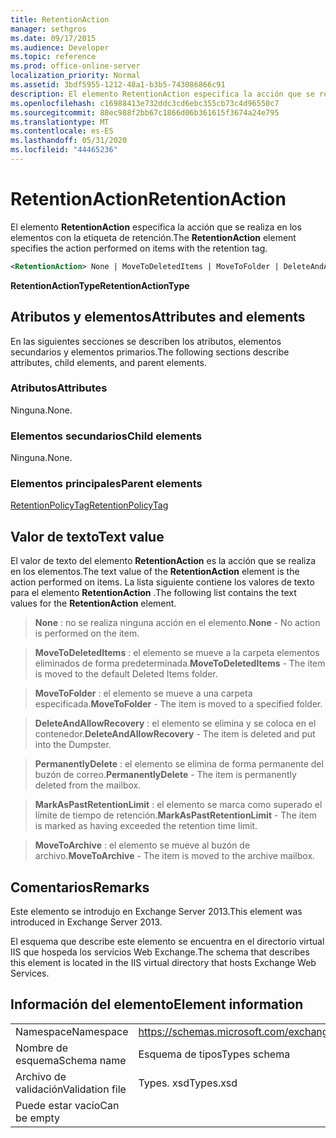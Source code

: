 ```yaml
---
title: RetentionAction
manager: sethgros
ms.date: 09/17/2015
ms.audience: Developer
ms.topic: reference
ms.prod: office-online-server
localization_priority: Normal
ms.assetid: 3bdf5955-1212-48a1-b3b5-743086866c91
description: El elemento RetentionAction especifica la acción que se realiza en los elementos con la etiqueta de retención.
ms.openlocfilehash: c16988413e732ddc3cd6ebc355cb73c4d96550c7
ms.sourcegitcommit: 88ec988f2bb67c1866d06b361615f3674a24e795
ms.translationtype: MT
ms.contentlocale: es-ES
ms.lasthandoff: 05/31/2020
ms.locfileid: "44465236"
---
```

# <a name="retentionaction"></a><span data-ttu-id="34eff-103">RetentionAction</span><span class="sxs-lookup"><span data-stu-id="34eff-103">RetentionAction</span></span>

<span data-ttu-id="34eff-104">El elemento **RetentionAction** especifica la acción que se realiza en los elementos con la etiqueta de retención.</span><span class="sxs-lookup"><span data-stu-id="34eff-104">The **RetentionAction** element specifies the action performed on items with the retention tag.</span></span> 
  
```XML
<RetentionAction> None | MoveToDeletedItems | MoveToFolder | DeleteAndAllowRecovery | PermanentlyDelete | MarkAsPastRetentionLimit | MoveToArchive <RetentionAction>
```

 <span data-ttu-id="34eff-105">**RetentionActionType**</span><span class="sxs-lookup"><span data-stu-id="34eff-105">**RetentionActionType**</span></span>
## <a name="attributes-and-elements"></a><span data-ttu-id="34eff-106">Atributos y elementos</span><span class="sxs-lookup"><span data-stu-id="34eff-106">Attributes and elements</span></span>

<span data-ttu-id="34eff-107">En las siguientes secciones se describen los atributos, elementos secundarios y elementos primarios.</span><span class="sxs-lookup"><span data-stu-id="34eff-107">The following sections describe attributes, child elements, and parent elements.</span></span>
  
### <a name="attributes"></a><span data-ttu-id="34eff-108">Atributos</span><span class="sxs-lookup"><span data-stu-id="34eff-108">Attributes</span></span>

<span data-ttu-id="34eff-109">Ninguna.</span><span class="sxs-lookup"><span data-stu-id="34eff-109">None.</span></span>
  
### <a name="child-elements"></a><span data-ttu-id="34eff-110">Elementos secundarios</span><span class="sxs-lookup"><span data-stu-id="34eff-110">Child elements</span></span>

<span data-ttu-id="34eff-111">Ninguna.</span><span class="sxs-lookup"><span data-stu-id="34eff-111">None.</span></span>
  
### <a name="parent-elements"></a><span data-ttu-id="34eff-112">Elementos principales</span><span class="sxs-lookup"><span data-stu-id="34eff-112">Parent elements</span></span>

[<span data-ttu-id="34eff-113">RetentionPolicyTag</span><span class="sxs-lookup"><span data-stu-id="34eff-113">RetentionPolicyTag</span></span>](retentionpolicytag.md)
  
## <a name="text-value"></a><span data-ttu-id="34eff-114">Valor de texto</span><span class="sxs-lookup"><span data-stu-id="34eff-114">Text value</span></span>

<span data-ttu-id="34eff-115">El valor de texto del elemento **RetentionAction** es la acción que se realiza en los elementos.</span><span class="sxs-lookup"><span data-stu-id="34eff-115">The text value of the **RetentionAction** element is the action performed on items.</span></span> <span data-ttu-id="34eff-116">La lista siguiente contiene los valores de texto para el elemento **RetentionAction** .</span><span class="sxs-lookup"><span data-stu-id="34eff-116">The following list contains the text values for the **RetentionAction** element.</span></span> 
  
> <span data-ttu-id="34eff-117">**None** : no se realiza ninguna acción en el elemento.</span><span class="sxs-lookup"><span data-stu-id="34eff-117">**None** - No action is performed on the item.</span></span> 
    
> <span data-ttu-id="34eff-118">**MoveToDeletedItems** : el elemento se mueve a la carpeta elementos eliminados de forma predeterminada.</span><span class="sxs-lookup"><span data-stu-id="34eff-118">**MoveToDeletedItems** - The item is moved to the default Deleted Items folder.</span></span> 
    
> <span data-ttu-id="34eff-119">**MoveToFolder** : el elemento se mueve a una carpeta especificada.</span><span class="sxs-lookup"><span data-stu-id="34eff-119">**MoveToFolder** - The item is moved to a specified folder.</span></span> 
    
> <span data-ttu-id="34eff-120">**DeleteAndAllowRecovery** : el elemento se elimina y se coloca en el contenedor.</span><span class="sxs-lookup"><span data-stu-id="34eff-120">**DeleteAndAllowRecovery** - The item is deleted and put into the Dumpster.</span></span> 
    
> <span data-ttu-id="34eff-121">**PermanentlyDelete** : el elemento se elimina de forma permanente del buzón de correo.</span><span class="sxs-lookup"><span data-stu-id="34eff-121">**PermanentlyDelete** - The item is permanently deleted from the mailbox.</span></span> 
    
> <span data-ttu-id="34eff-122">**MarkAsPastRetentionLimit** : el elemento se marca como superado el límite de tiempo de retención.</span><span class="sxs-lookup"><span data-stu-id="34eff-122">**MarkAsPastRetentionLimit** - The item is marked as having exceeded the retention time limit.</span></span> 
    
> <span data-ttu-id="34eff-123">**MoveToArchive** : el elemento se mueve al buzón de archivo.</span><span class="sxs-lookup"><span data-stu-id="34eff-123">**MoveToArchive** - The item is moved to the archive mailbox.</span></span> 
    
## <a name="remarks"></a><span data-ttu-id="34eff-124">Comentarios</span><span class="sxs-lookup"><span data-stu-id="34eff-124">Remarks</span></span>

<span data-ttu-id="34eff-125">Este elemento se introdujo en Exchange Server 2013.</span><span class="sxs-lookup"><span data-stu-id="34eff-125">This element was introduced in Exchange Server 2013.</span></span>
  
<span data-ttu-id="34eff-126">El esquema que describe este elemento se encuentra en el directorio virtual IIS que hospeda los servicios Web Exchange.</span><span class="sxs-lookup"><span data-stu-id="34eff-126">The schema that describes this element is located in the IIS virtual directory that hosts Exchange Web Services.</span></span>
  
## <a name="element-information"></a><span data-ttu-id="34eff-127">Información del elemento</span><span class="sxs-lookup"><span data-stu-id="34eff-127">Element information</span></span>

|||
|:-----|:-----|
|<span data-ttu-id="34eff-128">Namespace</span><span class="sxs-lookup"><span data-stu-id="34eff-128">Namespace</span></span>  <br/> |https://schemas.microsoft.com/exchange/services/2006/types  <br/> |
|<span data-ttu-id="34eff-129">Nombre de esquema</span><span class="sxs-lookup"><span data-stu-id="34eff-129">Schema name</span></span>  <br/> |<span data-ttu-id="34eff-130">Esquema de tipos</span><span class="sxs-lookup"><span data-stu-id="34eff-130">Types schema</span></span>  <br/> |
|<span data-ttu-id="34eff-131">Archivo de validación</span><span class="sxs-lookup"><span data-stu-id="34eff-131">Validation file</span></span>  <br/> |<span data-ttu-id="34eff-132">Types. xsd</span><span class="sxs-lookup"><span data-stu-id="34eff-132">Types.xsd</span></span>  <br/> |
|<span data-ttu-id="34eff-133">Puede estar vacío</span><span class="sxs-lookup"><span data-stu-id="34eff-133">Can be empty</span></span>  <br/> ||
   

